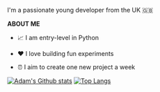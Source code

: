 I'm a passionate young developer from the UK 🇬🇧

**ABOUT ME**

* 📈  I am entry-level in Python

* ❤️  I love building fun experiments

* ⏰  I aim to create one new project a week

[![Adam's Github stats](https://github-readme-stats.vercel.app/api?username=adambielat&theme=dark&show_icons=true)](https://github.com/anuraghazra/github-readme-stats)
[![Top Langs](https://github-readme-stats.vercel.app/api/top-langs/?username=adambielat)](https://github.com/anuraghazra/github-readme-stats)

